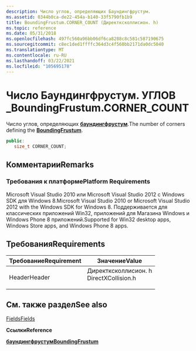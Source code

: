 ```yaml
---
description: Число углов, определяющих Баундингфрустум.
ms.assetid: 0344b0ca-de22-454a-b140-33f5790fb1b9
title: BoundingFrustum.CORNER_COUNT (Директксколлисион. h)
ms.topic: reference
ms.date: 05/31/2018
ms.openlocfilehash: 497fc560a96bb06df6ca8288c8c581c587190675
ms.sourcegitcommit: c8ec1ded1ffffc364d3c4f560bb2171da0dc5040
ms.translationtype: MT
ms.contentlocale: ru-RU
ms.lasthandoff: 03/22/2021
ms.locfileid: "105695178"
---
```

# <a name="boundingfrustumcorner_count"></a><span data-ttu-id="f9e3e-103">Число Баундингфрустум. УГЛОВ \_</span><span class="sxs-lookup"><span data-stu-id="f9e3e-103">BoundingFrustum.CORNER\_COUNT</span></span>

<span data-ttu-id="f9e3e-104">Число углов, определяющих [**баундингфрустум**](/windows/win32/api/directxcollision/ns-directxcollision-boundingfrustum).</span><span class="sxs-lookup"><span data-stu-id="f9e3e-104">The number of corners defining the [**BoundingFrustum**](/windows/win32/api/directxcollision/ns-directxcollision-boundingfrustum).</span></span>


```C++
public:
   size_t CORNER_COUNT;
```



## <a name="remarks"></a><span data-ttu-id="f9e3e-105">Комментарии</span><span class="sxs-lookup"><span data-stu-id="f9e3e-105">Remarks</span></span>

### <a name="platform-requirements"></a><span data-ttu-id="f9e3e-106">Требования к платформе</span><span class="sxs-lookup"><span data-stu-id="f9e3e-106">Platform Requirements</span></span>

<span data-ttu-id="f9e3e-107">Microsoft Visual Studio 2010 или Microsoft Visual Studio 2012 с Windows SDK для Windows 8.</span><span class="sxs-lookup"><span data-stu-id="f9e3e-107">Microsoft Visual Studio 2010 or Microsoft Visual Studio 2012 with the Windows SDK for Windows 8.</span></span> <span data-ttu-id="f9e3e-108">Поддерживается для классических приложений Win32, приложений для Магазина Windows и Windows Phone 8 приложений.</span><span class="sxs-lookup"><span data-stu-id="f9e3e-108">Supported for Win32 desktop apps, Windows Store apps, and Windows Phone 8 apps.</span></span>

## <a name="requirements"></a><span data-ttu-id="f9e3e-109">Требования</span><span class="sxs-lookup"><span data-stu-id="f9e3e-109">Requirements</span></span>



| <span data-ttu-id="f9e3e-110">Требование</span><span class="sxs-lookup"><span data-stu-id="f9e3e-110">Requirement</span></span> | <span data-ttu-id="f9e3e-111">Значение</span><span class="sxs-lookup"><span data-stu-id="f9e3e-111">Value</span></span> |
|-------------------|-----------------------------------------------------------------------------------------------|
| <span data-ttu-id="f9e3e-112">Header</span><span class="sxs-lookup"><span data-stu-id="f9e3e-112">Header</span></span><br/> | <dl> <span data-ttu-id="f9e3e-113"><dt>Директксколлисион. h</dt></span><span class="sxs-lookup"><span data-stu-id="f9e3e-113"><dt>DirectXCollision.h</dt></span></span> </dl> |



## <a name="see-also"></a><span data-ttu-id="f9e3e-114">См. также раздел</span><span class="sxs-lookup"><span data-stu-id="f9e3e-114">See also</span></span>

<dl> <dt>

[<span data-ttu-id="f9e3e-115">Fields</span><span class="sxs-lookup"><span data-stu-id="f9e3e-115">Fields</span></span>](boundingfrustum-fields.md)
</dt> <dt>

<span data-ttu-id="f9e3e-116">**Ссылки**</span><span class="sxs-lookup"><span data-stu-id="f9e3e-116">**Reference**</span></span>
</dt> <dt>

[<span data-ttu-id="f9e3e-117">**баундингфрустум**</span><span class="sxs-lookup"><span data-stu-id="f9e3e-117">**BoundingFrustum**</span></span>](/windows/win32/api/directxcollision/ns-directxcollision-boundingfrustum)
</dt> </dl>

 

 
